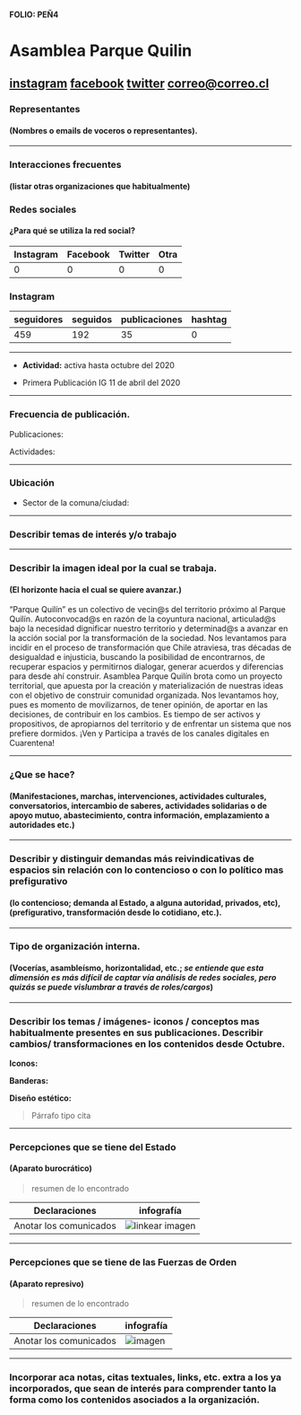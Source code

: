 #### FOLIO: PEÑ4
# Asamblea Parque Quilin

[instagram](https://www.instagram.com/asamblea_parquequilin/)
[facebook](https://www.facebook.com/AsambleaParqueQuilin)
[twitter]()
<correo@correo.cl>
---

### Representantes
#### (Nombres o emails de voceros o representantes).

---
### Interacciones frecuentes
#### (listar otras organizaciones que habitualmente)

### Redes sociales
#### ¿Para qué se utiliza la red social?
| Instagram | Facebook | Twitter | Otra 
|---|---|---|---|
|0|0|0|0|

### **Instagram**
| seguidores | seguidos | publicaciones | hashtag |
|---|---|---|---|
|459|192|35|0|

---

* **Actividad:** activa hasta octubre del 2020   

* Primera Publicación IG 11 de abril del 2020

---
### Frecuencia de publicación.

Publicaciones:

Actividades:

---
### Ubicación
* Sector de la comuna/ciudad:

---
### Describir temas de interés y/o trabajo

---
### Describir la imagen ideal por la cual se trabaja.
#### (El horizonte hacia el cual se quiere avanzar.)

“Parque Quilín” es un colectivo de vecin@s del territorio próximo al Parque Quilín. Autoconvocad@s en razón de la coyuntura nacional, articulad@s bajo la necesidad dignificar nuestro territorio y determinad@s a avanzar en la acción social por la transformación de la sociedad.
Nos levantamos para incidir en el proceso de transformación que Chile atraviesa, tras décadas de desigualdad e injusticia, buscando la posibilidad de encontrarnos, de recuperar espacios y permitirnos dialogar, generar acuerdos y diferencias para desde ahí construir.
Asamblea Parque Quilín brota como un proyecto territorial, que apuesta por la creación y materialización de nuestras ideas con el objetivo de construir comunidad organizada.
Nos levantamos hoy, pues es momento de movilizarnos, de tener opinión, de aportar en las decisiones, de contribuir en los cambios. Es tiempo de ser activos y propositivos, de apropiarnos del territorio y de enfrentar un sistema que nos prefiere dormidos. ¡Ven y Participa a través de los canales digitales en Cuarentena!

---
### ¿Que se hace?
#### (Manifestaciones, marchas, intervenciones, actividades culturales, conversatorios, intercambio de saberes, actividades solidarias o de apoyo mutuo, abastecimiento, contra información, emplazamiento a autoridades etc.)

---
### Describir y distinguir demandas más reivindicativas de espacios sin relación con lo contencioso o con lo político mas prefigurativo
#### (lo contencioso; demanda al Estado, a alguna autoridad, privados, etc), (prefigurativo, transformación desde lo cotidiano, etc.).

---
### Tipo de organización interna.
#### (Vocerías, asambleísmo, horizontalidad, etc.; *se entiende que esta dimensión es más difícil de captar vía análisis de redes sociales, pero quizás se puede vislumbrar a través de roles/cargos*)

---
### Describir los temas / imágenes- iconos / conceptos mas habitualmente presentes en sus publicaciones. Describir cambios/ transformaciones en los contenidos desde Octubre.

**Iconos:**

**Banderas:**

**Diseño estético:**

> Párrafo tipo cita 

---
### Percepciones que se tiene del Estado
#### (Aparato burocrático)
> resumen de lo encontrado

| Declaraciones | infografía | 
|---|---|
|Anotar los comunicados | ![linkear imagen]() |

---
### Percepciones que se tiene de las Fuerzas de Orden
#### (Aparato represivo)
> resumen de lo encontrado

| Declaraciones | infografía | 
|---|---|
|Anotar los comunicados | ![imagen]() |


---
### Incorporar aca notas, citas textuales, links, etc. extra a los ya incorporados, que sean de interés para comprender tanto la forma como los contenidos asociados a la organización.
